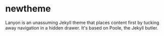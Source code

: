 # newtheme
Lanyon is an unassuming Jekyll theme that places content first by tucking away navigation in a hidden drawer. It's based on Poole, the Jekyll butler.
